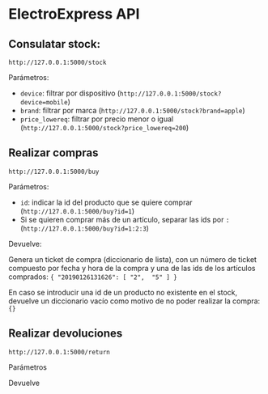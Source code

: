 # ElectroExpress API

## Consulatar stock:

`http://127.0.0.1:5000/stock`

Parámetros:

- `device`: filtrar por dispositivo (`http://127.0.0.1:5000/stock?device=mobile`)
- `brand`: filtrar por marca (`http://127.0.0.1:5000/stock?brand=apple`)
- `price_lowereq`: filtrar por precio menor o igual (`http://127.0.0.1:5000/stock?price_lowereq=200`)


## Realizar compras

`http://127.0.0.1:5000/buy`


Parámetros:

- `id`: indicar la id del producto que se quiere comprar (`http://127.0.0.1:5000/buy?id=1`)
- Si se quieren comprar más de un artículo, separar las ids por `:` 
(`http://127.0.0.1:5000/buy?id=1:2:3`)

Devuelve:

Genera un ticket de compra (diccionario de lista), con un número de ticket 
compuesto por fecha y hora de la compra y una de las ids de los artículos comprados:
`{
  "20190126131626": [
    "2", 
    "5"
  ]
}`

En caso se introducir una id de un producto no existente en el stock, devuelve 
un diccionario vacío como motivo de no poder realizar la compra: `{}`

## Realizar devoluciones 

`http://127.0.0.1:5000/return`

Parámetros


Devuelve

